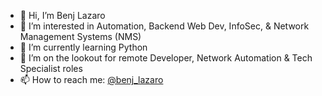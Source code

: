- 👋 Hi, I’m Benj Lazaro
- 👀 I’m interested in Automation, Backend Web Dev, InfoSec, & Network Management Systems (NMS)
- 🌱 I’m currently learning Python
- 💞️ I’m on the lookout for remote Developer, Network Automation & Tech Specialist roles
- 📫 How to reach me: <a href="https://twitter.com/benj_lazaro">@benj_lazaro</a>

<!---
benj-lazaro/benj-lazaro is a ✨ special ✨ repository because its `README.md` (this file) appears on your GitHub profile.
You can click the Preview link to take a look at your changes.
--->
